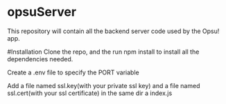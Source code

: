 # opsuServer
This repository will contain all the backend server code used by the Opsu! app.

#Installation
Clone the repo, and the run npm install to install all the dependencies needed.

Create a .env file to specify the PORT variable

Add a file named ssl.key(with your private ssl key) and a file named ssl.cert(with your ssl certificate) in the same dir a index.js
